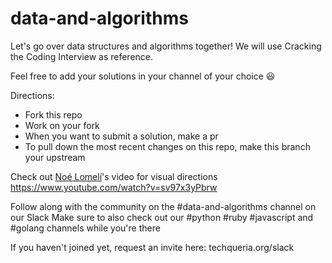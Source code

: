 # data-and-algorithms
Let's go over data structures and algorithms together! 
We will use Cracking the Coding Interview as reference.

Feel free to add your solutions in your channel of your choice 😃


Directions: 
* Fork this repo
* Work on your fork 
* When you want to submit a solution, make a pr
* To pull down the most recent changes on this repo, make this branch your upstream

Check out [Noé Lomelí](https://github.com/noelomeli)'s video for visual directions https://www.youtube.com/watch?v=sv97x3yPbrw

Follow along with the community on the #data-and-algorithms channel on our Slack 
Make sure to also check out our #python #ruby #javascript and #golang channels while you're there

If you haven't joined yet, request an invite here: techqueria.org/slack
